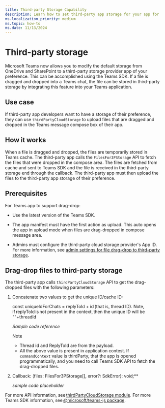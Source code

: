 ```yaml
---
title: Third-party Storage Capability
description: Learn how to set third-party app storage for your app for the files that are gragged and dropped in the Teams chat.
ms.localization_priority: medium
ms.topic: how-to
ms.date: 11/13/2024
---
```


# Third-party storage

Microsoft Teams now allows you to modify the default storage from OneDrive and SharePoint to a third-party storage provider app of your preference. This can be accomplished using the Teams SDK. If a file is dragged and dropped into a Teams chat, the file can be stored in third-party storage by integrating this feature into your Teams application.

## Use case

If third-party app developers want to have a storage of their preference, they can use `thirdPartyCloudStorage` to upload files that are dragged and dropped in the Teams message compose box of their app.

## How it works

When a file is dragged and dropped, the files are temporarily stored in Teams cache. The third-party app calls the `FilesFor3PStorage` API to fetch the files that were dropped in the compose area. The files are fetched from cache and sent to Teams SDK and the file is received in the third-party storage end through the callback. The third-party app must then upload the files to the third-party app storage of their preference.

## Prerequisites

For Teams app to support drag-drop:

* Use the latest version of the Teams SDK.

* The app manifest must have the first action as upload. This auto opens the app in upload mode when files are drag-dropped in compose message area.

* Admins must configure the third-party cloud storage provider's App ID. For more information, see [admin settings for file drag-drop to third-party storage](/MicrosoftTeams/admin-settings-for-file-drag-drop-to-third-party-storage).

## Drag-drop files to third-party storage

The third-party app calls `thirdPartyCloudStorage` API to get the drag-dropped files with the following parameters: 

1. Concatenate two values to get the unique ID/cache ID: 

    const uniqueIdForChats = replyToId + id (that is, thread ID). Note, if replyToId is not present in the context, then the unique ID will be ""+threadId 

    *Sample code reference*

    > [!NOTE]
    >
    > * Thread id and ReplyToId are from the payload.
    > * All the above value is present in application contest. If `commandContext` value is thirdParty, that the app is opened programmatically, and you need to call Teams SDK API to fetch the drag-dropped files.  

2. Callback: (files: FilesFor3PStorage[], error?: SdkError): void;** 

    *sample code placeholder*

For more API information, see [thirdPartyCloudStorage module](/javascript/api/@microsoft/teams-js/thirdpartycloudstorage). For more Teams SDK information, see [@microsoft/teams-js package](/javascript/api/@microsoft/teams-js). 
